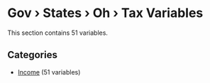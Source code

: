 # Gov › States › Oh › Tax Variables

This section contains 51 variables.

## Categories

- [Income](income/index.md) (51 variables)
